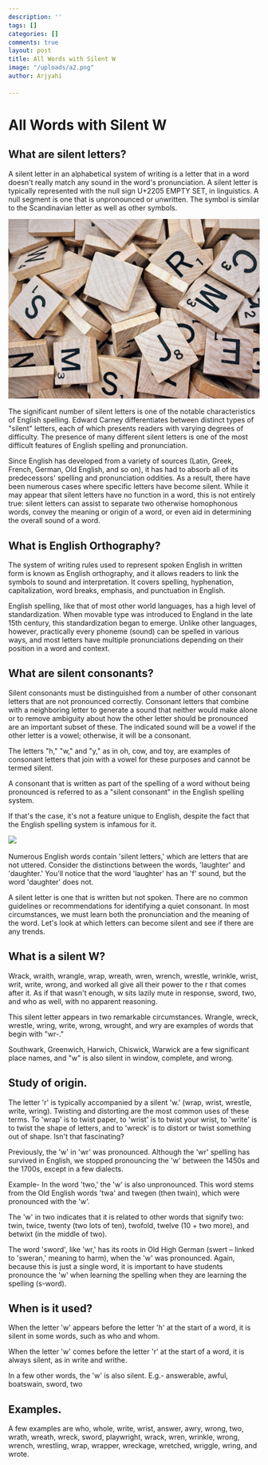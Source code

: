 ```yaml
---
description: ''
tags: []
categories: []
comments: true
layout: post
title: All Words with Silent W
image: "/uploads/a2.png"
author: Arjyahi

---
```

# **All Words with Silent W**

## **What are silent letters?**

A silent letter in an alphabetical system of writing is a letter that in a word doesn't really match any sound in the word's pronunciation. A silent letter is typically represented with the null sign U+2205 EMPTY SET, in linguistics. A null segment is one that is unpronounced or unwritten. The symbol is similar to the Scandinavian letter as well as other symbols.

![](/uploads/pexels-pixabay-278887-1.jpg)

The significant number of silent letters is one of the notable characteristics of English spelling. Edward Carney differentiates between distinct types of "silent" letters, each of which presents readers with varying degrees of difficulty. The presence of many different silent letters is one of the most difficult features of English spelling and pronunciation.

Since English has developed from a variety of sources (Latin, Greek, French, German, Old English, and so on), it has had to absorb all of its predecessors' spelling and pronunciation oddities. As a result, there have been numerous cases where specific letters have become silent. While it may appear that silent letters have no function in a word, this is not entirely true: silent letters can assist to separate two otherwise homophonous words, convey the meaning or origin of a word, or even aid in determining the overall sound of a word.

## **What is English Orthography?**

The system of writing rules used to represent spoken English in written form is known as English orthography, and it allows readers to link the symbols to sound and interpretation. It covers spelling, hyphenation, capitalization, word breaks, emphasis, and punctuation in English.

English spelling, like that of most other world languages, has a high level of standardization. When movable type was introduced to England in the late 15th century, this standardization began to emerge. Unlike other languages, however, practically every phoneme (sound) can be spelled in various ways, and most letters have multiple pronunciations depending on their position in a word and context.

## **What are silent consonants?**

Silent consonants must be distinguished from a number of other consonant letters that are not pronounced correctly. Consonant letters that combine with a neighboring letter to generate a sound that neither would make alone or to remove ambiguity about how the other letter should be pronounced are an important subset of these. The indicated sound will be a vowel if the other letter is a vowel; otherwise, it will be a consonant.

The letters "h," "w," and "y," as in oh, cow, and toy, are examples of consonant letters that join with a vowel for these purposes and cannot be termed silent.

A consonant that is written as part of the spelling of a word without being pronounced is referred to as a "silent consonant" in the English spelling system.

If that's the case, it's not a feature unique to English, despite the fact that the English spelling system is infamous for it.

![](/uploads/pexels-tara-winstead-7666416.jpg)

Numerous English words contain 'silent letters,' which are letters that are not uttered. Consider the distinctions between the words, 'laughter' and 'daughter.' You'll notice that the word 'laughter' has an 'f' sound, but the word 'daughter' does not.

A silent letter is one that is written but not spoken. There are no common guidelines or recommendations for identifying a quiet consonant. In most circumstances, we must learn both the pronunciation and the meaning of the word. Let's look at which letters can become silent and see if there are any trends.

## **What is a silent W?**

Wrack, wraith, wrangle, wrap, wreath, wren, wrench, wrestle, wrinkle, wrist, writ, write, wrong, and worked all give all their power to the r that comes after it. As if that wasn't enough, w sits lazily mute in response, sword, two, and who as well, with no apparent reasoning.

This silent letter appears in two remarkable circumstances. Wrangle, wreck, wrestle, wring, write, wrong, wrought, and wry are examples of words that begin with "wr-."

Southwark, Greenwich, Harwich, Chiswick, Warwick are a few significant place names, and "w" is also silent in window, complete, and wrong.

## **Study of origin.**

The letter 'r' is typically accompanied by a silent 'w.' (wrap, wrist, wrestle, write, wring). Twisting and distorting are the most common uses of these terms. To 'wrap' is to twist paper, to 'wrist' is to twist your wrist, to 'write' is to twist the shape of letters, and to 'wreck' is to distort or twist something out of shape. Isn't that fascinating?

Previously, the 'w' in 'wr' was pronounced. Although the 'wr' spelling has survived in English, we stopped pronouncing the 'w' between the 1450s and the 1700s, except in a few dialects.

Example- In the word 'two,' the 'w' is also unpronounced. This word stems from the Old English words 'twa' and twegen (then twain), which were pronounced with the 'w'.

The 'w' in two indicates that it is related to other words that signify two: twin, twice, twenty (two lots of ten), twofold, twelve (10 + two more), and betwixt (in the middle of two).

The word 'sword', like 'wr,' has its roots in Old High German (swert – linked to 'sweran,' meaning to harm), when the 'w' was pronounced. Again, because this is just a single word, it is important to have students pronounce the 'w' when learning the spelling when they are learning the spelling (s-word).

## **When is it used?**

When the letter 'w' appears before the letter 'h' at the start of a word, it is silent in some words, such as who and whom.

When the letter 'w' comes before the letter 'r' at the start of a word, it is always silent, as in write and writhe.

In a few other words, the 'w' is also silent. E.g.- answerable, awful, boatswain, sword, two

## **Examples.**

A few examples are who, whole, write, wrist, answer, awry, wrong, two, wrath, wreath, wreck, sword, playwright, wrack, wren, wrinkle, wrong, wrench, wrestling, wrap, wrapper, wreckage, wretched, wriggle, wring, and wrote.
